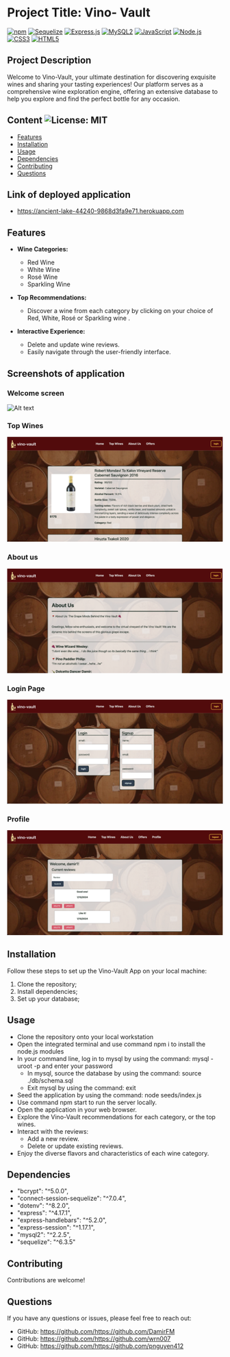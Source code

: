 # Project Title: Vino- Vault

[![npm](https://img.shields.io/badge/npm-CB3837?style=for-the-badge&logo=npm&logoColor=white)](https://www.npmjs.com)
[![Sequelize](https://img.shields.io/badge/Sequelize-52B0E7?style=for-the-badge&logo=sequelize&logoColor=white)](https://sequelize.org/)
[![Express.js](https://img.shields.io/badge/Express.js-000000?style=for-the-badge&logo=express&logoColor=white)](https://expressjs.com/)
[![MySQL2](https://img.shields.io/badge/MySQL2%20v2.3.0-005C84?style=for-the-badge&logo=mysql&logoColor=white)](https://www.npmjs.com/package/mysql2)
[![JavaScript](https://img.shields.io/badge/JavaScript-F7DF1E?style=for-the-badge&logo=javascript&logoColor=black)](https://www.javascript.com)
[![Node.js](https://img.shields.io/badge/node.js-6DA55F?style=for-the-badge&logo=node.js&logoColor=white)](https://nodejs.org/en)
[![CSS3](https://img.shields.io/badge/CSS3-1572B6?style=for-the-badge&logo=css3&logoColor=white)](https://www.w3schools.com/css/)
[![HTML5](https://img.shields.io/badge/HTML5-E34F26?style=for-the-badge&logo=html5&logoColor=white)](https://www.w3schools.com/html/)

## Project Description

Welcome to Vino-Vault, your ultimate destination for discovering exquisite wines and sharing your tasting experiences! Our platform serves as a comprehensive wine exploration engine, offering an extensive database to help you explore and find the perfect bottle for any occasion.

## Content ![License: MIT](https://img.shields.io/badge/License-MIT-yellow.svg) 

- [Features](#Features)
- [Installation](#Installation)
- [Usage](#Usage)
- [Dependencies](#Dependencies)
- [Contributing](#Contributing)
- [Questions](#Questions)

## Link of deployed application

- https://ancient-lake-44240-9868d3fa9e71.herokuapp.com

## Features

- **Wine Categories:**
  - Red Wine
  - White Wine
  - Rosé Wine
  - Sparkling Wine

- **Top Recommendations:**
  - Discover a wine from each category by clicking on your choice of Red, White, Rosé or Sparkling wine .

- **Interactive Experience:**
  - Delete and update wine reviews.
  - Easily navigate through the user-friendly interface.

## Screenshots of application


### Welcome screen

![Alt text](./screenshots/1 "Welcome screen")

### Top Wines

![Alt text](./screenshots/2.png "Top Wines")

### About us

![Alt text](./screenshots/3.png "About us")

### Login Page

![Alt text](./screenshots/4.png "Login Page")

### Profile

![Alt text](./screenshots/5.png "Profile")

## Installation

Follow these steps to set up the Vino-Vault App on your local machine:

1. Clone the repository;
2. Install dependencies;
3. Set up your database;

## Usage

- Clone the repository onto your local workstation
- Open the integrated terminal and use command npm i to install the node.js modules
- In your command line, log in to mysql by using the command: mysql -uroot -p and enter your password
    - In mysql, source the database by using the command: source ./db/schema.sql
    - Exit mysql by using the command: exit
- Seed the application by using the command: node seeds/index.js
- Use command npm start to run the server locally.
- Open the application in your web browser.
- Explore the Vino-Vault recommendations for each category, or the top wines.
- Interact with the reviews:
    - Add a new review.
    - Delete or update existing reviews.
- Enjoy the diverse flavors and characteristics of each wine category.

## Dependencies

- "bcrypt": "^5.0.0",
- "connect-session-sequelize": "^7.0.4",
- "dotenv": "^8.2.0",
- "express": "^4.17.1",
- "express-handlebars": "^5.2.0",
- "express-session": "^1.17.1",
- "mysql2": "^2.2.5",
- "sequelize": "^6.3.5"

## Contributing

Contributions are welcome!

## Questions
If you have any questions or issues, please feel free to reach out:
- GitHub: https://github.com/https://github.com/DamirFM
- GitHub: https://github.com/https://github.com/wrn007
- GitHub: https://github.com/https://github.com/pnguyen412


